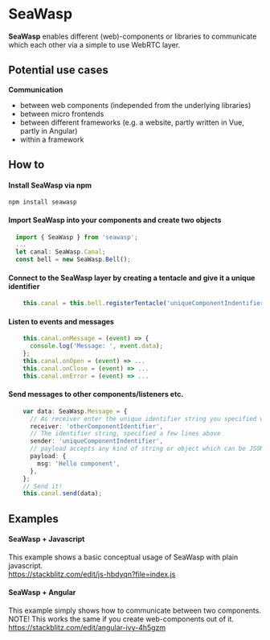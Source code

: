 # SeaWasp

<b>SeaWasp</b> enables different (web)-components or libraries to communicate which each other via a simple to use WebRTC layer.

## Potential use cases

<b>Communication</b>
- between web components (independed from the underlying libraries)
- between micro frontends
- between different frameworks (e.g. a website, partly written in Vue, partly in Angular)
- within a framework


## How to

#### Install SeaWasp via <b>npm</b>

<code>npm install seawasp</code>

#### Import SeaWasp into your components and create two objects  
  
```ts
  import { SeaWasp } from 'seawasp';
  ...
  let canal: SeaWasp.Canal;  
  const bell = new SeaWasp.Bell();
```

#### Connect to the SeaWasp layer by creating a tentacle and give it a unique identifier
```ts
    this.canal = this.bell.registerTentacle('uniqueComponentIndentifier');
```

#### Listen to events and messages

```ts
    this.canal.onMessage = (event) => {
      console.log('Message: ', event.data);
    };
    this.canal.onOpen = (event) => ...
    this.canal.onClose = (event) => ...
    this.canal.onError = (event) => ...
```
#### Send messages to other components/listeners etc.
```ts
    var data: SeaWasp.Message = {
      // As receiver enter the unique identifier string you specified while registering the tentacle in the OTHER component
      receiver: 'otherComponentIdentifier',
      // The identifier string, specified a few lines above
      sender: 'uniqueComponentIndentifier',
      // payload accepts any kind of string or object which can be JSON.stringify.
      payload: {
        msg: 'Hello component',
      },
    };
    // Send it!
    this.canal.send(data);
```

## Examples

#### SeaWasp + Javascript
This example shows a basic conceptual usage of SeaWasp with plain javascript.  
https://stackblitz.com/edit/js-hbdyqn?file=index.js

#### SeaWasp + Angular
This example simply shows how to communicate between two components.   
NOTE! This works the same if you create web-components out of it.  
https://stackblitz.com/edit/angular-ivy-4h5gzm  
